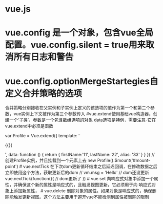 # vue.js
# vue.config 是一个对象，包含vue全局配置。vue.config.silent = true用来取消所有日志和警告
# vue.config.optionMergeStartegies自定义合并策略的选项
合并策略分别接收在父实例和子实例上定义的该选项的值作为第一个和第二个参数，vue实例上下文被作为第三个参数传入
#vue.extend使用基础vue构造器，创建一个‘子类’，参数是一个包含数组选项的对象
data选项是特例，需要注意-它在vue.extend中必须是函数
<div></div>
var Profile = Vue.extend({
  template: '<p>{{}}</p>',
  data: function () {
  return {
firstName:'11',
lastName:'22',
alias: '33'
}
  }
})
// 创建Profile实例，并且挂载到一个元素上去
new Profile().$mount('#mount-point')
# vue.nextTick
在下次dom更新循环结束之后延迟回调，在修改数据之后立即使用这个方法，获取更新后的dom
// 
vm.msg = 'Hello'
// dom还没更新
vue.nextTick(function(){
// dom更新了
})
# vue.set
向响应式对象中添加一个属性，并确保这个新的属性是响应式的，且触发视图更新，它必须用于向
响应式对象上添加新属性，
# vue.delete
删除对象的属性。如果对象是响应式的，确保删除能触发更新视图。这个方法主要用于避开vue不能检测到属性被删除的限制
